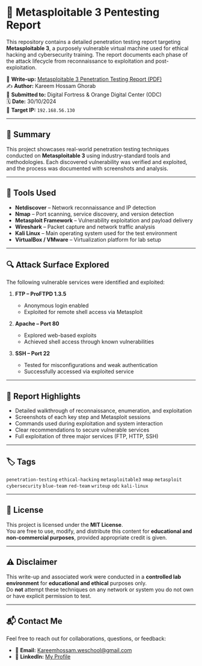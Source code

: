 # 🔐 Metasploitable 3 Pentesting Report

This repository contains a detailed penetration testing report targeting **Metasploitable 3**, a purposely vulnerable virtual machine used for ethical hacking and cybersecurity training. The report documents each phase of the attack lifecycle from reconnaissance to exploitation and post-exploitation.

📄 **Write-up:** [Metasploitable 3 Penetration Testing Report (PDF)](./Writeup.pdf)  
✍️ **Author:** Kareem Hossam Ghorab  
🏫 **Submitted to:** Digital Fortress & Orange Digital Center (ODC)  
🗓️ **Date:** 30/10/2024  
🎯 **Target IP:** `192.168.56.130`

---

## 🧪 Summary

This project showcases real-world penetration testing techniques conducted on **Metasploitable 3** using industry-standard tools and methodologies. Each discovered vulnerability was verified and exploited, and the process was documented with screenshots and analysis.

---

## 🔧 Tools Used

- **Netdiscover** – Network reconnaissance and IP detection  
- **Nmap** – Port scanning, service discovery, and version detection  
- **Metasploit Framework** – Vulnerability exploitation and payload delivery  
- **Wireshark** – Packet capture and network traffic analysis  
- **Kali Linux** – Main operating system used for the test environment  
- **VirtualBox / VMware** – Virtualization platform for lab setup

---

## 🔍 Attack Surface Explored

The following vulnerable services were identified and exploited:

1. **FTP – ProFTPD 1.3.5**
   - Anonymous login enabled
   - Exploited for remote shell access via Metasploit

2. **Apache – Port 80**
   - Explored web-based exploits
   - Achieved shell access through known vulnerabilities

3. **SSH – Port 22**
   - Tested for misconfigurations and weak authentication
   - Successfully accessed via exploited service

---

## 🧾 Report Highlights

- Detailed walkthrough of reconnaissance, enumeration, and exploitation  
- Screenshots of each key step and Metasploit sessions  
- Commands used during exploitation and system interaction  
- Clear recommendations to secure vulnerable services  
- Full exploitation of three major services (FTP, HTTP, SSH)

---

## 🏷️ Tags

`penetration-testing` `ethical-hacking` `metasploitable3` `nmap` `metasploit` `cybersecurity` `blue-team` `red-team` `writeup` `odc` `kali-linux`

---

## 📜 License

This project is licensed under the **MIT License**.  
You are free to use, modify, and distribute this content for **educational and non-commercial purposes**, provided appropriate credit is given.






---

## ⚠️ Disclaimer

This write-up and associated work were conducted in a **controlled lab environment** for **educational and ethical** purposes only.  
Do **not** attempt these techniques on any network or system you do not own or have explicit permission to test.

---

## 📬 Contact Me

Feel free to reach out for collaborations, questions, or feedback:

- 📧 **Email:** [Kareemhossam.weschool@gmail.com](mailto:Kareemhossam.weschool@gmail.com)  
- 💼 **LinkedIn:** [My Profile](https://www.linkedin.com/in/kareem-hossam-ghorab)  

